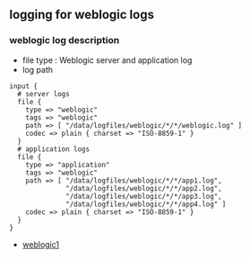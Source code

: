 ## logging for weblogic logs

### weblogic log description

- file type : Weblogic server and application log
- log path

```
input {
  # server logs
  file {
    type => "weblogic"
    tags => "weblogic"
    path => [ "/data/logfiles/weblogic/*/*/weblogic.log" ]
    codec => plain { charset => "ISO-8859-1" }
  }
  # application logs
  file {
    type => "application"
    tags => "weblogic"
    path => [ "/data/logfiles/weblogic/*/*/app1.log",
              "/data/logfiles/weblogic/*/*/app2.log",
              "/data/logfiles/weblogic/*/*/app3.log",
              "/data/logfiles/weblogic/*/*/app4.log" ]
    codec => plain { charset => "ISO-8859-1" }
  }                                                                                                                                                           
}

```

- [weblogic1](https://kuther.net/blog/indexing-and-searching-weblogic-logs-using-logstash-elasticsearch-and-kibana)
